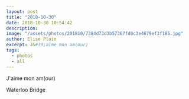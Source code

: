 ```yaml
---
layout: post
title: "2018-10-30"
date: 2018-10-30 10:54:42
description: 
image: "/assets/photos/201810/7384d73d3b57367fd0c3e4679ef3f185.jpg"
author: Elise Plain
excerpt: J&#39;aime mon am(our)
tags: 
  - photos
  - all
---
```


J&#39;aime mon am(our)
<p></p>
Waterloo Bridge